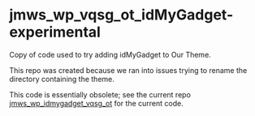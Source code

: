 # jmws_wp_vqsg_ot_idMyGadget-experimental

Copy of code used to try adding idMyGadget to Our Theme.

This repo was created because we ran into issues trying to rename the directory containing the theme.

This code is essentially obsolete; see the current repo [jmws_wp_idmygadget_vqsg_ot](https://github.com/tomwhartung/jmws_wp_idmygadget_vqsg_ot) for the current code.


